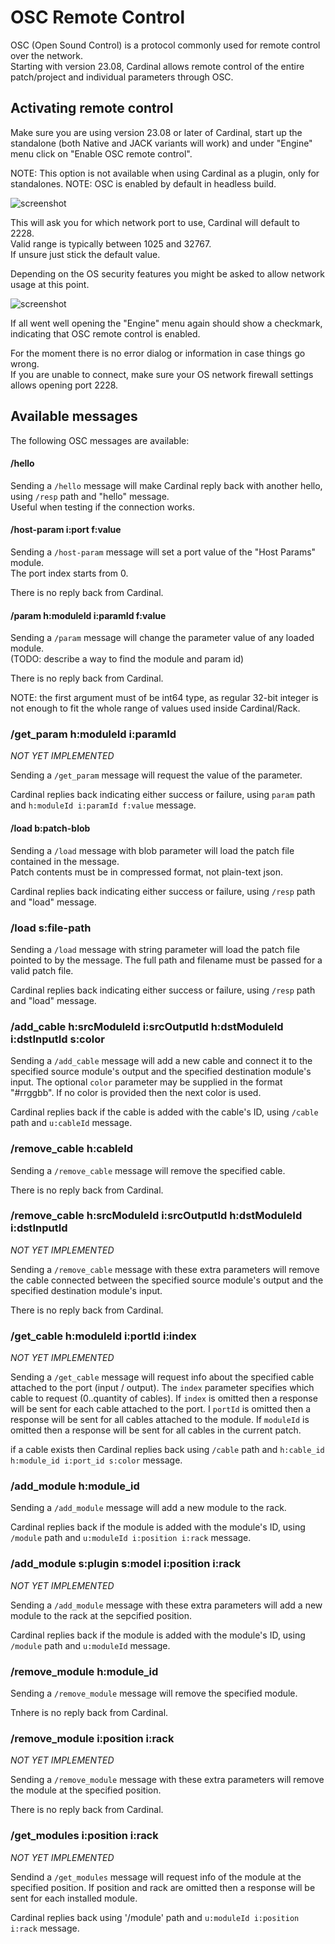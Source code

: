 # OSC Remote Control

OSC (Open Sound Control) is a protocol commonly used for remote control over the network.  
Starting with version 23.08, Cardinal allows remote control of the entire patch/project and individual parameters through OSC.

## Activating remote control

Make sure you are using version 23.08 or later of Cardinal, start up the standalone (both Native and JACK variants will work) and under "Engine" menu click on "Enable OSC remote control".

NOTE: This option is not available when using Cardinal as a plugin, only for standalones.
NOTE: OSC is enabled by default in headless build.

![screenshot](Docs_Remote-Control-1.png "Screenshot")

This will ask you for which network port to use, Cardinal will default to 2228.  
Valid range is typically between 1025 and 32767.  
If unsure just stick the default value.

Depending on the OS security features you might be asked to allow network usage at this point.

![screenshot](Docs_Remote-Control-2.png "Screenshot")

If all went well opening the "Engine" menu again should show a checkmark, indicating that OSC remote control is enabled.

For the moment there is no error dialog or information in case things go wrong.  
If you are unable to connect, make sure your OS network firewall settings allows opening port 2228.

## Available messages

The following OSC messages are available:

#### /hello

Sending a `/hello` message will make Cardinal reply back with another hello, using `/resp` path and "hello" message.  
Useful when testing if the connection works.

#### /host-param i:port f:value

Sending a `/host-param` message will set a port value of the "Host Params" module.  
The port index starts from 0.

There is no reply back from Cardinal.

#### /param h:moduleId i:paramId f:value

Sending a `/param` message will change the parameter value of any loaded module.  
(TODO: describe a way to find the module and param id)

There is no reply back from Cardinal.

NOTE: the first argument must of be int64 type, as regular 32-bit integer is not enough to fit the whole range of values used inside Cardinal/Rack.

### /get_param h:moduleId i:paramId
*NOT YET IMPLEMENTED*

Sending a `/get_param` message will request the value of the parameter.

Cardinal replies back indicating either success or failure, using `param` path and `h:moduleId i:paramId f:value` message.

#### /load b:patch-blob

Sending a `/load` message with blob parameter will load the patch file contained in the message.  
Patch contents must be in compressed format, not plain-text json.

Cardinal replies back indicating either success or failure, using `/resp` path and "load" message.

### /load s:file-path

Sending a `/load` message with string parameter will load the patch file pointed to by the message.
The full path and filename must be passed for a valid patch file.

Cardinal replies back indicating either success or failure, using `/resp` path and "load" message.

### /add_cable h:srcModuleId i:srcOutputId h:dstModuleId i:dstInputId s:color

Sending a `/add_cable` message will add a new cable and connect it to the specified source module's output and the specified destination module's input.
The optional `color` parameter may be supplied in the format "#rrggbb". If no color is provided then the next color is used.

Cardinal replies back if the cable is added with the cable's ID, using `/cable` path and `u:cableId` message.

### /remove_cable h:cableId

Sending a `/remove_cable` message will remove the specified cable.

There is no reply back from Cardinal.

### /remove_cable h:srcModuleId i:srcOutputId h:dstModuleId i:dstInputId
*NOT YET IMPLEMENTED*

Sending a `/remove_cable` message with these extra parameters will remove the cable connected between the specified source module's output and the specified destination module's input.

There is no reply back from Cardinal.

### /get_cable h:moduleId i:portId i:index
*NOT YET IMPLEMENTED*

Sending a `/get_cable` message will request info about the specified cable attached to the port (input / output). The `index` parameter specifies which cable to request (0..quantity of cables).
If `index` is omitted then a response will be sent for each cable attached to the port. I `portId` is omitted then a response will be sent for all cables attached to the module. If `moduleId` is omitted then a response will be sent for all cables in the current patch.

if a cable exists then Cardinal replies back using `/cable` path and `h:cable_id h:module_id i:port_id s:color` message.


### /add_module h:module_id

Sending a `/add_module` message will add a new module to the rack.

Cardinal replies back if the module is added with the module's ID, using `/module` path and `u:moduleId i:position i:rack` message.

### /add_module s:plugin s:model i:position i:rack
*NOT YET IMPLEMENTED*

Sending a `/add_module` message with these extra parameters will add a new module to the rack at the sepcified position.

Cardinal replies back if the module is added with the module's ID, using `/module` path and `u:moduleId` message.

### /remove_module h:module_id

Sending a `/remove_module` message will remove the specified module.

Tnhere is no reply back from Cardinal.

### /remove_module i:position i:rack
*NOT YET IMPLEMENTED*

Sending a `/remove_module` message with these extra parameters will remove the module at the specified position.

There is no reply back from Cardinal.

### /get_modules i:position i:rack
*NOT YET IMPLEMENTED*

Sendind a `/get_modules` message will request info of the module at the specified position. If position and rack are omitted then a response will be sent for each installed module.

Cardinal replies back using '/module' path and `u:moduleId i:position i:rack` message.
